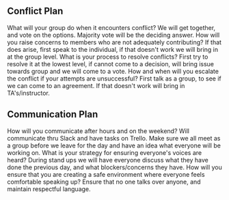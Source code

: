 ## Conflict Plan
What will your group do when it encounters conflict? We will get together, and vote on the options. Majority vote will be the deciding answer. 
How will you raise concerns to members who are not adequately contributing? If that does arise, first speak to the individual, if that doesn't work we will bring in at the group level. 
What is your process to resolve conflicts? First try to resolve it at the lowest level, if cannot come to a decision, will bring issue towards group and we will come to a vote. 
How and when will you escalate the conflict if your attempts are unsuccessful? First talk as a group, to see if we can come to an agreement. If that doesn't work will bring in TA's/instructor. 


## Communication Plan
How will you communicate after hours and on the weekend? Will communicate thru Slack and have tasks on Trello. Make sure we all meet as a group before we leave for the day and have an idea what everyone will be working on.
What is your strategy for ensuring everyone's voices are heard? During stand ups we will have everyone discuss what they have done the previous day, and what blockers/concerns they have.
How will you ensure that you are creating a safe environment where everyone feels comfortable speaking up? Ensure that no one talks over anyone, and maintain respectful language.